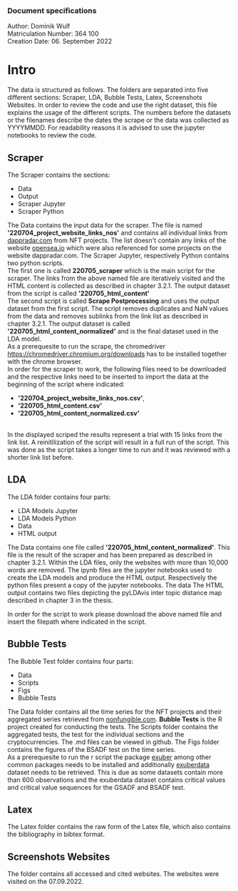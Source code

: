 ### Document specifications
Author: Dominik Wulf <br>
Matriculation Number: 364 100 <br>
Creation Date: 06. September 2022

# Intro

The data is structured as follows. The folders are separated into five different sections: Scraper, LDA, Bubble Tests, Latex, Screenshots Websites. In order to review the code and use the right dataset, this file explains the usage of the different scripts. The numbers before the datasets or the filenames describe the dates the scrape or the data was collected as YYYYMMDD. For readability reasons it is advised to use the jupyter notebooks to review the code.

## Scraper

The Scraper contains the sections:<br>
* Data
* Output
* Scraper Jupyter
* Scraper Python <br>

The Data contains the input data for the scraper. The file is named **'220704_project_website_links_nos'** and contains all individual links from [dappradar.com](https://dappradar.com/) from NFT projects. The list doesn't contain any links of the website [opensea.io](https://opensea.io/) which were also referenced for some projects on the website dappradar.com. The Scraper Jupyter, respectively Python contains two python scripts. 
<br> The first one is called **220705_scraper** which is the main script for the scraper. The links from the above named file are iteratively visited and the HTML content is collected as described in chapter 3.2.1. The output dataset from the script is called **'220705_html_content'**
<br> The second script is called **Scrape Postprocessing** and uses the output dataset from the first script. The script removes duplicates and NaN values from the data and removes sublinks from the link list as described in chapter 3.2.1. The output dataset is called **'220705_html_content_normalized'** and is the final dataset used in the LDA model.
<br> As a prerequesite to run the scrape, the chromedriver https://chromedriver.chromium.org/downloads has to be installed together with the chrome browser.
<br> In order for the scraper to work, the following files need to be downloaded and the respective links need to be inserted to import the data at the beginning of the script where indicated: <br>

* **'220704_project_website_links_nos.csv'**,
* **'220705_html_content.csv'**
* **'220705_html_content_normalized.csv'**

<br> In the displayed scriped the results represent a trial with 15 links from the link list. A reinitilization of the script will result in a full run of the script. This was done as the script takes a longer time to run and it was reviewed with a shorter link list before.

## LDA

The LDA folder contains four parts:<br>
* LDA Models Jupyter
* LDA Models Python
* Data
* HTML output <br>

The Data contains one file called **'220705_html_content_normalized'**. This file is the result of the scraper and has been prepared as described in chapter 3.2.1. Within the LDA files, only the websites with more than 10,000 words are removed. The ipynb files are the jupyter notebooks used to create the LDA models and produce the HTML output. Respectively the python files present a copy of the jupyter notebooks. The data The HTML output contains two files depicting the pyLDAvis inter topic distance map described in chapter 3 in the thesis. 

In order for the script to work please download the above named file and insert the filepath where indicated in the script.

## Bubble Tests

The Bubble Test folder contains four parts:<br>
* Data
* Scripts
* Figs
* Bubble Tests<br>

The Data folder contains all the time series for the NFT projects and their aggregated series retrieved from [nonfungible.com](https://nonfungible.com/market-tracker). **Bubble Tests** is the R project created for conducting the tests. The Scripts folder contains the aggregated tests, the test for the individual sections and the cryptocurrencies. The .md files can be viewed in github. The Figs folder contains the figures of the BSADF test on the time series.
<br> As a prerequesite to run the r script the package [exuber](https://github.com/kvasilopoulos/exuber) among other common packages needs to be installed and additionally [exuberdata](https://github.com/kvasilopoulos/exuberdata) dataset needs to be retrieved. This is due as some datasets contain more than 600 observations and the exuberdata dataset contains critical values and critical value sequences for the GSADF and BSADF test.

## Latex

The Latex folder contains the raw form of the Latex file, which also contains the bibliography in bibtex format.

## Screenshots Websites

The folder contains all accessed and cited websites. The websites were visited on the 07.09.2022.
